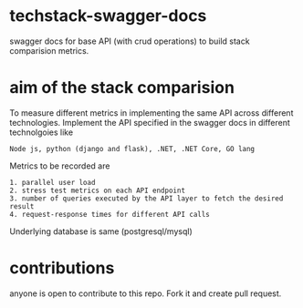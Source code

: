 # techstack-swagger-docs
swagger docs for base API (with crud operations) to build stack comparision metrics.

# aim of the stack comparision
To measure different metrics in implementing the same API across different technologies.
Implement the API specified in the swagger docs in different technolgoies like 
```
Node js, python (django and flask), .NET, .NET Core, GO lang
```
Metrics to be recorded are 
```
1. parallel user load
2. stress test metrics on each API endpoint
3. number of queries executed by the API layer to fetch the desired result
4. request-response times for different API calls
```

Underlying database is same (postgresql/mysql)

# contributions
anyone is open to contribute to this repo. Fork it and create pull request.

